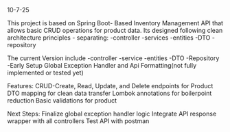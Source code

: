 10-7-25

This project is based on Spring Boot- Based Inventory Management API that allows basic CRUD operations for product data.
Its designed following clean architecture principles - separating:
-controller
-services
-entities
-DTO
-repository

The current Version include
  -controller
  -service
  -entities
  -DTO
  -Repository
  -Early Setup Global Exception Handler and Api Formatting(not fully implemented or tested yet)


Features:
  CRUD-Create, Read, Update, and Delete endpoints for Product
  DTO mapping for clean data transfer
  Lombok annotations for boilerpoint reduction 
  Basic validations for product

Next Steps:
  Finalize global exception handler logic
  Integrate API response wrapper with all controllers
  Test API with postman
